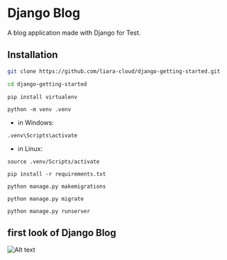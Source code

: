 # Django Blog
A blog application made with Django for Test.

## Installation 
 ```bash
 git clone https://github.com/liara-cloud/django-getting-started.git
```
 ```bash
 cd django-getting-started
```
 ```
 pip install virtualenv
```
```
python -m venv .venv
```
- in Windows:
 ```
.venv\Scripts\activate
```
- in Linux:
```
source .venv/Scripts/activate
```
```
pip install -r requirements.txt
```
```
python manage.py makemigrations
```
```
python manage.py migrate
```
```
python manage.py runserver
```
## first look of Django Blog
<img src="https://files.liara.ir/liara/django/cource/first-look-of-django-blog.png" alt="Alt text" title="Optional title">
